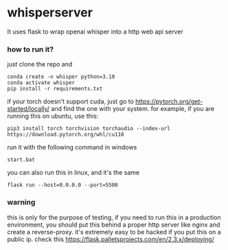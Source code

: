 # whisperserver
It uses flask to wrap openai whisper into a http web api server

### how to run it?

just clone the repo and 

    conda create -n whisper python=3.10
    conda activate whisper
    pip install -r requirements.txt
    
if your torch doesn't support cuda, just go to https://pytorch.org/get-started/locally/ and find the one with your system.
for example, if you are running this on ubuntu, use this:

    pip3 install torch torchvision torchaudio --index-url https://download.pytorch.org/whl/cu118



run it with the following command in windows

    start.bat

you can also run this in linux, and it's the same

    flask run --host=0.0.0.0 --port=5500
    
    
### warning
this is only for the purpose of testing, if you need to run this in a production environment, you should put this behind a proper http server like nginx and create a reverse-proxy. it's extremely easy to be hacked if you put this on a public ip. check this https://flask.palletsprojects.com/en/2.3.x/deploying/
